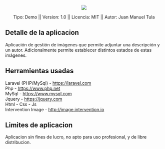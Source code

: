 <p align="center"><img src="http://www.madmoss.com/images/madmoss.png" ></p>

<p align="center">
    <a>Tipo: Demo || Version: 1.0 || Licencia: MIT || Autor: Juan Manuel Tula</a>
</p>

## Detalle de la aplicacion

Aplicación de gestión de imágenes que permite adjuntar una descripción y un autor. Adicionalmente permite establecer distintos estados de estas imágenes.

## Herramientas usadas

Laravel (PHP/MySql) - https://laravel.com <br>
Php - https://www.php.net <br>
MySql - https://www.mysql.com <br>
Jquery - https://jquery.com <br>
Html - Css - Js <br>
Intervention Image - http://image.intervention.io <br>

## Limites de aplicacion

Aplicacion sin fines de lucro, no apto para uso profesional, y de libre distribucion.